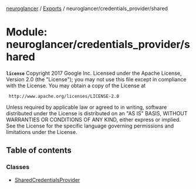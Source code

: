[neuroglancer](../README.md) / [Exports](../modules.md) / neuroglancer/credentials\_provider/shared

# Module: neuroglancer/credentials\_provider/shared

**`license`**
Copyright 2017 Google Inc.
Licensed under the Apache License, Version 2.0 (the "License");
you may not use this file except in compliance with the License.
You may obtain a copy of the License at

     http://www.apache.org/licenses/LICENSE-2.0

Unless required by applicable law or agreed to in writing, software
distributed under the License is distributed on an "AS IS" BASIS,
WITHOUT WARRANTIES OR CONDITIONS OF ANY KIND, either express or implied.
See the License for the specific language governing permissions and
limitations under the License.

## Table of contents

### Classes

- [SharedCredentialsProvider](../classes/neuroglancer_credentials_provider_shared.SharedCredentialsProvider.md)
